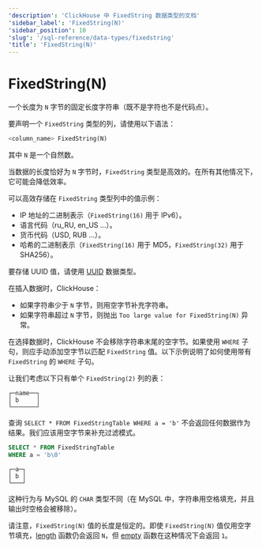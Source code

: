 ```yaml
---
'description': 'ClickHouse 中 FixedString 数据类型的文档'
'sidebar_label': 'FixedString(N)'
'sidebar_position': 10
'slug': '/sql-reference/data-types/fixedstring'
'title': 'FixedString(N)'
---
```



# FixedString(N)

一个长度为 `N` 字节的固定长度字符串（既不是字符也不是代码点）。

要声明一个 `FixedString` 类型的列，请使用以下语法：

```sql
<column_name> FixedString(N)
```

其中 `N` 是一个自然数。

当数据的长度恰好为 `N` 字节时，`FixedString` 类型是高效的。在所有其他情况下，它可能会降低效率。

可以高效存储在 `FixedString` 类型列中的值示例：

- IP 地址的二进制表示（`FixedString(16)` 用于 IPv6）。
- 语言代码（ru_RU, en_US ...）。
- 货币代码（USD, RUB ...）。
- 哈希的二进制表示（`FixedString(16)` 用于 MD5，`FixedString(32)` 用于 SHA256）。

要存储 UUID 值，请使用 [UUID](../../sql-reference/data-types/uuid.md) 数据类型。

在插入数据时，ClickHouse：

- 如果字符串少于 `N` 字节，则用空字节补充字符串。
- 如果字符串超过 `N` 字节，则抛出 `Too large value for FixedString(N)` 异常。

在选择数据时，ClickHouse 不会移除字符串末尾的空字节。如果使用 `WHERE` 子句，则应手动添加空字节以匹配 `FixedString` 值。以下示例说明了如何使用带有 `FixedString` 的 `WHERE` 子句。

让我们考虑以下只有单个 `FixedString(2)` 列的表：

```text
┌─name──┐
│ b     │
└───────┘
```

查询 `SELECT * FROM FixedStringTable WHERE a = 'b'` 不会返回任何数据作为结果。我们应该用空字节来补充过滤模式。

```sql
SELECT * FROM FixedStringTable
WHERE a = 'b\0'
```

```text
┌─a─┐
│ b │
└───┘
```

这种行为与 MySQL 的 `CHAR` 类型不同（在 MySQL 中，字符串用空格填充，并且输出时空格会被移除）。

请注意，`FixedString(N)` 值的长度是恒定的。即使 `FixedString(N)` 值仅用空字节填充，[length](/sql-reference/functions/array-functions#length) 函数仍会返回 `N`，但 [empty](../../sql-reference/functions/string-functions.md#empty) 函数在这种情况下会返回 `1`。

